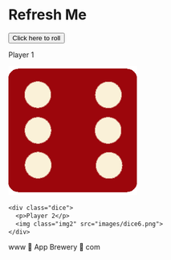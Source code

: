 <!DOCTYPE html>
<html lang="en" dir="ltr">

<head>
  <meta charset="utf-8">
  <title>Dicee</title>
  <link rel="stylesheet" href="styles.css">
  <link href="https://fonts.googleapis.com/css?family=Indie+Flower|Lobster" rel="stylesheet">

</head>

<body>

  <div class="container">
    <h1><i class="fas fa-long-arrow-alt-down"></i>Refresh Me<i class="fas fa-long-arrow-alt-down"></i></h1>
    <div class="button_refresh_roll">
      <button class="btn" type="button" name="button">Click here to roll</button>
    </div>
    <div class="dice">
      <p>Player 1</p>
      <img class="img1" src="images/dice6.png">
    </div>

    <div class="dice">
      <p>Player 2</p>
      <img class="img2" src="images/dice6.png">
    </div>

  </div>


  <script src="https://kit.fontawesome.com/a26250f6eb.js" crossorigin="anonymous"></script>
  <script src="index.js" type="text/javascript"></script>
</body>

<footer>
  www 🎲 App Brewery 🎲 com
</footer>

</html>
